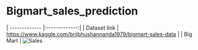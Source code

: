 # Bigmart_sales_prediction



| ------------- |:-------------:|
| Dataset link | https://www.kaggle.com/brijbhushannanda1979/bigmart-sales-data |
| Big Mart                        | ![Sales](https://miro.medium.com/max/499/1*LXEEUY5Vf3tTCMFC41llJQ.png)
